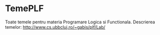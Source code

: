 # TemePLF
Toate temele pentru materia Programare Logica si Functionala.
Descrierea temelor:
http://www.cs.ubbcluj.ro/~gabis/plf/Lab/
